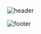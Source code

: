 ![header](https://capsule-render.vercel.app/api?type=waving&&&color=0:2158A8,100:84D5F7&height=250&section=header&text=SmartBuilding%20Securitysystem&fontSize=40&fontAlignY=40)


![footer](https://capsule-render.vercel.app/api?type=waving&&&color=0:2158A8,100:84D5F7&height=250&section=footer&text=Thank%20you&fontSize=30)
